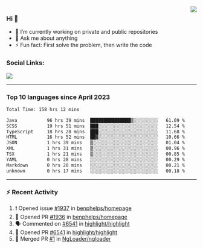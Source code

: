 <!--
<a href="https://wuffy.eu">
  <img align="right" src="https://github.com/ngloader/ngloader/blob/devcard/devcard.png" height="410" width="300" alt="NgLoader's Dev Card"/>
</a>
-->

<a href="https://wuffy.eu">
  <img align="right" src="https://github-readme-stats.vercel.app/api?username=ngloader&count_private=true&include_all_commits=true&show_icons=true&theme=dracula" />
</a>

### Hi 👋
- 🔭 I’m currently working on private and public repositories
- 💬 Ask me about anything
- ⚡ Fun fact: First solve the problem, then write the code

### Social Links:
<a href="https://discord.gg/jUtRU5Q">
  <img src="https://dcbadge.vercel.app/api/shield/128286216708685824?style=flat&theme=clean&compact=true" />
</a>

<!--
---

<div>
  <img src="https://github-readme-stats.vercel.app/api/wakatime?username=NgLoader&api_domain=wakapi.wuffy.dev&bg_color=282a36&title_color=ff6e96&icon_color=2F855A&text_color=ffffff&custom_title=Week%20Stats&layout=compact" />
</div>

---

<div>
  <img height="170" align="left" src="https://github-readme-stats.vercel.app/api?username=ngloader&count_private=true&include_all_commits=true&show_icons=true&theme=dracula" />
  <img src="https://github-readme-stats.vercel.app/api/top-langs/?username=ngloader&layout=compact&theme=dracula" />
</div>

---

<a href="https://github.com/ryo-ma/github-profile-trophy">
  <img width=800 src="https://github-profile-trophy.vercel.app/?username=ngloader&column=8&theme=dracula&no-frame=true"/>
</a>
-->

---

### Top 10 languages since April 2023

<!--START_SECTION:waka-->

```txt
Total Time: 158 hrs 12 mins

Java           96 hrs 39 mins  ███████████████▒░░░░░░░░░   61.09 %
SCSS           19 hrs 51 mins  ███░░░░░░░░░░░░░░░░░░░░░░   12.54 %
TypeScript     18 hrs 28 mins  ███░░░░░░░░░░░░░░░░░░░░░░   11.68 %
HTML           16 hrs 52 mins  ██▓░░░░░░░░░░░░░░░░░░░░░░   10.66 %
JSON           1 hrs 39 mins   ▒░░░░░░░░░░░░░░░░░░░░░░░░   01.04 %
XML            1 hrs 31 mins   ▒░░░░░░░░░░░░░░░░░░░░░░░░   00.96 %
TSX            1 hrs 21 mins   ▒░░░░░░░░░░░░░░░░░░░░░░░░   00.85 %
YAML           0 hrs 28 mins   ░░░░░░░░░░░░░░░░░░░░░░░░░   00.29 %
Markdown       0 hrs 20 mins   ░░░░░░░░░░░░░░░░░░░░░░░░░   00.21 %
unknown        0 hrs 17 mins   ░░░░░░░░░░░░░░░░░░░░░░░░░   00.18 %
```

<!--END_SECTION:waka-->

---

### :zap: Recent Activity
<!--START_SECTION:activity-->
1. ❗ Opened issue [#1937](https://github.com/benphelps/homepage/issues/1937) in [benphelps/homepage](https://github.com/benphelps/homepage)
2. 💪 Opened PR [#1936](https://github.com/benphelps/homepage/pull/1936) in [benphelps/homepage](https://github.com/benphelps/homepage)
3. 🗣 Commented on [#6541](https://github.com/highlight/highlight/pull/6541#issuecomment-1709201164) in [highlight/highlight](https://github.com/highlight/highlight)
4. 💪 Opened PR [#6541](https://github.com/highlight/highlight/pull/6541) in [highlight/highlight](https://github.com/highlight/highlight)
5. 🎉 Merged PR [#1](https://github.com/NgLoader/ngloader/pull/1) in [NgLoader/ngloader](https://github.com/NgLoader/ngloader)
<!--END_SECTION:activity-->
